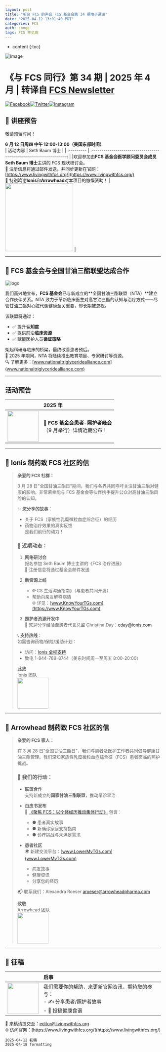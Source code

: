 ```yaml
---
layout: post
title: "听见 FCS 的声音 FCS 基金会第 34 期电子通讯"
date: "2025-04-12 13:01:40 PDT"
categories: FCS
auth: conge
tags: FCS 罕见病
---
```

* content
{:toc}

![Image](https://d2dgo7ivtbkyn1.cloudfront.net/images/livingwithfcs/Hortizontal_NFG.jpg)

# **《与 FCS 同行》第 34 期 | 2025 年 4 月** | 转译自 [FCS Newsletter](https://livingwithfcs.dm.networkforgood.com/emails/3945561)
[![Facebook](https://app-rsrc.getbee.io/public/resources/social-networks-icon-sets/circle-color/facebook@2x.png)](https://www.facebook.com/fightFCS/)[![Twitter](https://app-rsrc.getbee.io/public/resources/social-networks-icon-sets/circle-color/twitter@2x.png)](https://twitter.com/livingwithfcs)[![Instagram](https://app-rsrc.getbee.io/public/resources/social-networks-icon-sets/circle-color/instagram@2x.png)](https://www.instagram.com/livingwithfcs/)




## **📅 讲座预告**

敬请预留时间！

**6 月 12 日周四 中午 12:00-13:00（美国东部时间）**  
| 活动内容    |                         Seth Baum 博士                                |
| :--------- | :-----------------------------------------------------------------: |
|欢迎参加由**FCS 基金会医学顾问委员会成员 Seth Baum 博士**主讲的 FCS 现状研讨会。  <br>🔗 注册信息将通过邮件发送，并同步更新在官网：[https://www.livingwithfcs.org/](https://www.livingwithfcs.org/)  <br>🌟 特别鸣谢**Ionis**和**Arrowhead**对本项目的慷慨资助！ |<img src="https://d2dgo7ivtbkyn1.cloudfront.net/images/livingwithfcs/Baum%2C%20Seth_headshot.jpg"  height="220" referrerPolicy="no-referrer">  |

----

## **🤝 FCS 基金会与全国甘油三酯联盟达成合作**

 ![logo](https://d2dgo7ivtbkyn1.cloudfront.net/images/livingwithfcs/Logo-03.jpg)

我们高兴地宣布，**FCS 基金会**已与新成立的**全国甘油三酯联盟（NTA）**建立合作伙伴关系。NTA 致力于革新临床医生对高甘油三酯的认知与治疗方式——尽管甘油三酯对心脏代谢健康至关重要，却长期被忽视。

该联盟将通过：  
- ✅ 提升**认知度**  
- ✅ 提供前沿**临床资源**  
- ✅ 赋能医护人员**循证策略**  

架起科研与临床的桥梁，最终改善患者预后。  
📢 2025 年期间，NTA 将陆续推出教育项目、专家研讨等资源。  
🔍 了解更多：[www.nationaltriglyceridealliance.com](www.nationaltriglyceridealliance.com)  

----

## 活动预告

|     |                         2025 年                              |
| :--------- | :----------------------------------------------------------------- |
|<img src="https://d2dgo7ivtbkyn1.cloudfront.net/images/livingwithfcs/Stay%20Tuned.jpg"  height="100" referrerPolicy="no-referrer"> | **📢 FCS 基金会患者-照护者峰会**  <br>（9 月举行）详情近期公布！  |

----

## **💌 Ionis 制药致 FCS 社区的信**
> **亲爱的 FCS 社群：**  
> 
> 3 月 28 日"全国甘油三酯日"期间，我们与各界共同呼吁关注甘油三酯对健康的影响。非常荣幸能与 FCS 基金会等伙伴携手提升公众对高甘油三酯风险的认知。
> 
> ✨ **您分享的故事**：  
> - 关于 FCS（家族性乳糜微粒血症综合征）的经历  
> - 药物治疗效果的真实反馈  
> 是我们前行的动力！  
> 
> ### **📆 近期动态：**
> 1. **网络研讨会**  
>    报名参加 Seth Baum 博士主讲的《FCS 治疗进展》  
>    📧 注册信息将通过基金会邮件发送  
> 
> 2. **新资源上线**  
>    - 《FCS 生活沟通指南》（与患者共同开发）  
>    - 帮助向亲友解释病情  
>    🌐 详见：[www.KnowYourTGs.com](https://www.KnowYourTGs.com)  
>
> 3. **照护者资源开发中**  
>    📩 欢迎分享经验至患者代言总监 Christina Day：[cday@ionis.com](cday@ionis.com)  
>  
> 📞 **支持热线**：  
> 如需咨询药物/保险/援助计划：  
> - 访问：[Ionis 全程支持](https://ioniseverystep.iassist.com/pt/ole/available-services)  
> - 致电 1-844-789-8744（美东时间周一至周五 8:00-20:00）  
> 
> **此致**  
> Ionis 团队  
> <img src="https://d2dgo7ivtbkyn1.cloudfront.net/images/livingwithfcs/Full%20Color%20Ionis%20Logo.png"  height="100" referrerPolicy="no-referrer"> 

---

## **💌 Arrowhead 制药致 FCS 社区的信**
> **亲爱的 FCS 家人：**  
> 
> 在 3 月 28 日"全国甘油三酯日"，我们与患者及医护工作者共同倡导健康甘油三酯管理。我们深知家族性乳糜微粒血症综合征（FCS）患者面临的照护挑战。
> 
> ### **🚀 我们的行动：**
> - **联盟合作**  
>   支持新成立的**国家甘油三酯联盟**，推动早诊早治  
> 
> - **白皮书发布**  
>   📄 [《聚焦 FCS：以个体经历推动集体行动》](https://arrowheadpharma.com/wp-content/uploads/2025/02/Spotlight-on-FCS.pdf) 包含：  
>   - ● 患者真实故事  
>   - ● 新确诊家庭支持指南  
>   - ● 诊疗挑战与未满足需求  
> 
> - **患者社区**  
>   🌍 新建交流平台：[www.LowerMyTGs.com](www.LowerMyTGs.com)  
>   - 病友故事  
>   - 健康资讯  
>   - 分享您的经历  
> 
> 📬 联系我们：Alexandra Roeser [aroeser@arrowheadpharma.com](aroeser@arrowheadpharma.com)  
> 
> **致敬**  
> Arrowhead 团队  
> <img src="https://d2dgo7ivtbkyn1.cloudfront.net/images/livingwithfcs/Arrowhead_Pharmaceuticals_Logo.jpeg"  height="100" referrerPolicy="no-referrer"> 

---

## **📢 征稿**

|     |                         启事                              |
| :--------- | :----------------------------------------------------------------- |
| <img src="https://d2dgo7ivtbkyn1.cloudfront.net/images/livingwithfcs/240_F_339091161_qLITjF7hWBuleTk6dJKwkftJH2MPoTQV.jpg"  height="100" referrerPolicy="no-referrer">     |                         我们需要你的帮助，来更新官网资讯，期待您的参与：  <br>- ✍️ 分享患者/照护者故事  <br>- 🍲 投稿健康食谱                                 |

📩 来稿请提交至：[editor@livingwithfcs.org](editor@livingwithfcs.org)  
🌐 访问官网：[https://www.livingwithfcs.org/](https://www.livingwithfcs.org/)  


```
2025-04-12 初稿  
2025-04-18 formatting
```